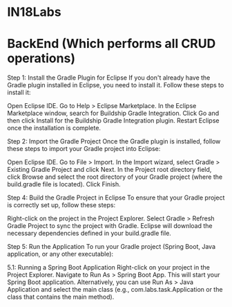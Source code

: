 # IN18Labs

# BackEnd (Which performs all CRUD operations)
Step 1: Install the Gradle Plugin for Eclipse
If you don't already have the Gradle plugin installed in Eclipse, you need to install it. Follow these steps to install it:

Open Eclipse IDE.
Go to Help > Eclipse Marketplace.
In the Eclipse Marketplace window, search for Buildship Gradle Integration.
Click Go and then click Install for the Buildship Gradle Integration plugin.
Restart Eclipse once the installation is complete.

Step 2: Import the Gradle Project
Once the Gradle plugin is installed, follow these steps to import your Gradle project into Eclipse:

Open Eclipse IDE.
Go to File > Import.
In the Import wizard, select Gradle > Existing Gradle Project and click Next.
In the Project root directory field, click Browse and select the root directory of your Gradle project (where the build.gradle file is located).
Click Finish.

Step 4: Build the Gradle Project in Eclipse
To ensure that your Gradle project is correctly set up, follow these steps:

Right-click on the project in the Project Explorer.
Select Gradle > Refresh Gradle Project to sync the project with Gradle.
Eclipse will download the necessary dependencies defined in your build.gradle file.

Step 5: Run the Application
To run your Gradle project (Spring Boot, Java application, or any other executable):

5.1: Running a Spring Boot Application
Right-click on your project in the Project Explorer.
Navigate to Run As > Spring Boot App. This will start your Spring Boot application.
Alternatively, you can use Run As > Java Application and select the main class (e.g., com.labs.task.Application or the class that contains the main method).

